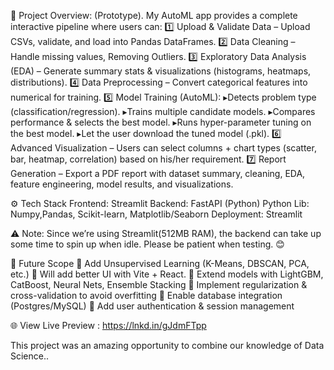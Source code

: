 📌 Project Overview: (Prototype).
My AutoML app provides a complete interactive pipeline where users can:
1️⃣ Upload & Validate Data – Upload CSVs, validate, and load into Pandas DataFrames.
2️⃣ Data Cleaning – Handle missing values, Removing Outliers.
3️⃣ Exploratory Data Analysis (EDA) – Generate summary stats & visualizations (histograms, heatmaps, distributions).
4️⃣ Data Preprocessing – Convert categorical features into numerical for training.
5️⃣ Model Training (AutoML):
 ▸Detects problem type (classification/regression).
 ▸Trains multiple candidate models.
 ▸Compares performance & selects the best model.
 ▸Runs hyper-parameter tuning on the best model.
 ▸Let the user download the tuned model (.pkl).
6️⃣ Advanced Visualization – Users can select columns + chart types (scatter, bar, heatmap, correlation) based on his/her requirement.
7️⃣ Report Generation – Export a PDF report with dataset summary, cleaning, EDA, feature engineering, model results, and visualizations.

⚙️ Tech Stack
Frontend: Streamlit
Backend: FastAPI (Python)
Python Lib: Numpy,Pandas, Scikit-learn, Matplotlib/Seaborn
Deployment: Streamlit


⚠️ Note: Since we’re using Streamlit(512MB RAM), the backend can take up some time to spin up when idle. Please be patient when testing. 😊

🔮 Future Scope
 🚀 Add Unsupervised Learning (K-Means, DBSCAN, PCA, etc.)
🚀 Will add better UI with Vite + React.
 🚀 Extend models with LightGBM, CatBoost, Neural Nets, Ensemble Stacking
 🚀 Implement regularization & cross-validation to avoid overfitting
 🚀 Enable database integration (Postgres/MySQL)
 🚀 Add user authentication & session management

 🌐 View Live Preview : https://lnkd.in/gJdmFTpp
 
This project was an amazing opportunity to combine our knowledge of Data Science..
